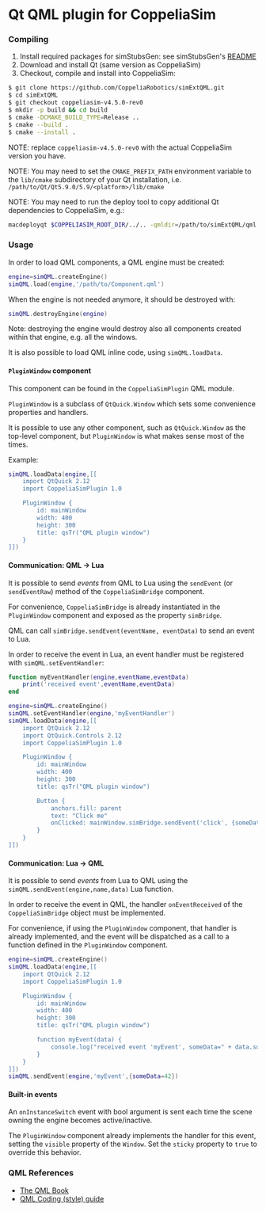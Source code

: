 # Qt QML plugin for CoppeliaSim

### Compiling

1. Install required packages for simStubsGen: see simStubsGen's [README](https://github.com/CoppeliaRobotics/include/blob/master/simStubsGen/README.md)
2. Download and install Qt (same version as CoppeliaSim)
3. Checkout, compile and install into CoppeliaSim:
```sh
$ git clone https://github.com/CoppeliaRobotics/simExtQML.git
$ cd simExtQML
$ git checkout coppeliasim-v4.5.0-rev0
$ mkdir -p build && cd build
$ cmake -DCMAKE_BUILD_TYPE=Release ..
$ cmake --build .
$ cmake --install .
```

NOTE: replace `coppeliasim-v4.5.0-rev0` with the actual CoppeliaSim version you have.

NOTE: You may need to set the `CMAKE_PREFIX_PATH` environment variable to the `lib/cmake` subdirectory of your Qt installation, i.e. `/path/to/Qt/Qt5.9.0/5.9/<platform>/lib/cmake`

NOTE: You may need to run the deploy tool to copy additional Qt dependencies to CoppeliaSim, e.g.:
```sh
macdeployqt $COPPELIASIM_ROOT_DIR/../.. -qmldir=/path/to/simExtQML/qml -always-overwrite -verbose=2
```

### Usage

In order to load QML components, a QML engine must be created:

```lua
engine=simQML.createEngine()
simQML.load(engine,'/path/to/Component.qml')
```

When the engine is not needed anymore, it should be destroyed with:

```lua
simQML.destroyEngine(engine)
```

Note: destroying the engine would destroy also all components created within that engine, e.g. all the windows.

It is also possible to load QML inline code, using `simQML.loadData`.

#### `PluginWindow` component

This component can be found in the `CoppeliaSimPlugin` QML module.

`PluginWindow` is a subclass of `QtQuick.Window` which sets some convenience properties and handlers.

It is possible to use any other component, such as `QtQuick.Window` as the top-level component, but `PluginWindow` is what makes sense most of the times.

Example:

```lua
simQML.loadData(engine,[[
    import QtQuick 2.12
    import CoppeliaSimPlugin 1.0

    PluginWindow {
        id: mainWindow
        width: 400
        height: 300
        title: qsTr("QML plugin window")
    }
]])
```

#### Communication: QML -> Lua

It is possible to send *events* from QML to Lua using the `sendEvent` (or `sendEventRaw`) method of the `CoppeliaSimBridge` component.

For convenience, `CoppeliaSimBridge` is already instantiated in the `PluginWindow` component and exposed as the property `simBridge`.

QML can call `simBridge.sendEvent(eventName, eventData)` to send an event to Lua.

In order to receive the event in Lua, an event handler must be registered with `simQML.setEventHandler`:

```lua
function myEventHandler(engine,eventName,eventData)
    print('received event',eventName,eventData)
end

engine=simQML.createEngine()
simQML.setEventHandler(engine,'myEventHandler')
simQML.loadData(engine,[[
    import QtQuick 2.12
    import QtQuick.Controls 2.12
    import CoppeliaSimPlugin 1.0

    PluginWindow {
        id: mainWindow
        width: 400
        height: 300
        title: qsTr("QML plugin window")

        Button {
            anchors.fill: parent
            text: "Click me"
            onClicked: mainWindow.simBridge.sendEvent('click', {someData: 42})
        }
    }
]])
```

#### Communication: Lua -> QML

It is possible to send *events* from Lua to QML using the `simQML.sendEvent(engine,name,data)` Lua function.

In order to receive the event in QML, the handler `onEventReceived` of the `CoppeliaSimBridge` object must be implemented.

For convenience, if using the `PluginWindow` component, that handler is already implemented, and the event will be dispatched as a call to a function defined in the `PluginWindow` component.

```lua
engine=simQML.createEngine()
simQML.loadData(engine,[[
    import QtQuick 2.12
    import CoppeliaSimPlugin 1.0

    PluginWindow {
        id: mainWindow
        width: 400
        height: 300
        title: qsTr("QML plugin window")

        function myEvent(data) {
            console.log("received event 'myEvent', someData=" + data.someData)
        }
    }
]])
simQML.sendEvent(engine,'myEvent',{someData=42})
```

#### Built-in events

An `onInstanceSwitch` event with bool argument is sent each time the scene owning the engine becomes active/inactive.

The `PluginWindow` component already implements the handler for this event, setting the `visible` property of the `Window`. Set the `sticky` property to `true` to override this behavior.

### QML References

- [The QML Book](https://www.qt.io/product/qt6/qml-book)
- [QML Coding (style) guide](https://github.com/Furkanzmc/QML-Coding-Guide)
